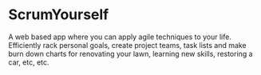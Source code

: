 ScrumYourself
=============

A web based app where you can apply agile techniques to your life. Efficiently rack personal goals, create project teams, task lists and make burn down charts for renovating your lawn, learning new skills, restoring a car, etc, etc.
